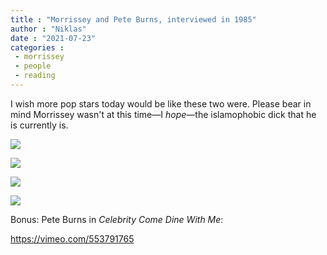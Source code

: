 ```yaml
---
title : "Morrissey and Pete Burns, interviewed in 1985"
author : "Niklas"
date : "2021-07-23"
categories : 
 - morrissey
 - people
 - reading
---
```


I wish more pop stars today would be like these two were. Please bear in mind Morrissey wasn't at this time—I _hope_—the islamophobic dick that he is currently is.

![](https://niklasblog.com/wp-content/1really.jpg)

![](https://niklasblog.com/wp-content/1-1-2048x1331.jpg)

![](https://niklasblog.com/wp-content/2-3.jpg)

![](https://niklasblog.com/wp-content/3-3.jpg)

Bonus: Pete Burns in _Celebrity Come Dine With Me_:

https://vimeo.com/553791765
